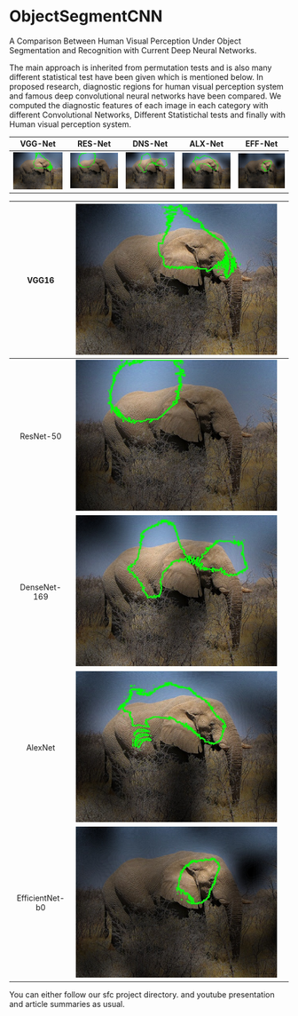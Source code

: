 # ObjectSegmentCNN

A Comparison Between Human Visual Perception Under Object Segmentation and
Recognition with Current Deep Neural Networks.

The main approach is inherited from permutation tests and is also many different statistical test have been given which is mentioned below.
In proposed research, diagnostic regions for human visual perception system and famous deep convolutional neural networks have been compared.
We computed the diagnostic features of each image in each category with different Convolutional Networks, Different Statistichal tests and finally with Human visual perception system.


VGG-Net               | RES-Net           | DNS-Net           | ALX-Net            | EFF-Net       |
:------------------:|:------------------:|:------------------:|:------------------:|:------------------:|
![VGG-16](images/VGG.jpg) |![ResNet-50](images/RES.jpg) |![DenseNet-169](images/DNS.jpg) |![Alex Net](images/ALX.jpg) |![EfficientNet-b0](images/EFF.jpg) |

| VGG16           | ![VGG-16](images/VGG.jpg)         	|   	|
|:---------------:|:-----------------------------------:|:---:|
| ResNet-50 	    | ![ResNet-50](images/RES.jpg)   	    |   	|
| DenseNet-169  	| ![DenseNet-169](images/DNS.jpg)   	|   	|
| AlexNet  	      | ![Alex Net](images/ALX.jpg)       	|   	|
| EfficientNet-b0 | ![EfficientNet-b0](images/EFF.jpg)  |   	|

You can either follow our sfc project directory.
and youtube presentation and article summaries as usual.
